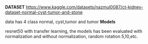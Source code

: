 **DATASET**
https://www.kaggle.com/datasets/nazmul0087/ct-kidney-dataset-normal-cyst-tumor-and-stone

data has 4 class normal, cyst,tumor and tumor
**Models**

resnet50 with transfer learning, the models has been evaluated with normalization and without normalization, random rotation 5,10,etc.
